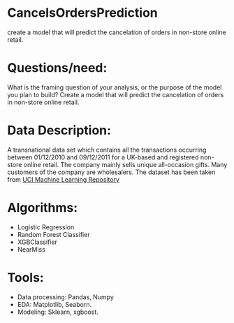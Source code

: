 # CancelsOrdersPrediction
create a model that will predict the cancelation of orders in non-store online retail.
# Questions/need:
What is the framing question of your analysis, or the purpose of the model you plan to build?
Create a model that will predict the cancelation of orders in non-store online retail. 
# Data Description:
A transnational data set which contains all the transactions occurring between 01/12/2010 and 09/12/2011 for a UK-based and registered non-store online retail. The company mainly sells unique all-occasion gifts. Many customers of the company are wholesalers. 
The dataset has been taken from [UCI Machine Learning Repository](https://archive.ics.uci.edu/ml/datasets/online+retail)

# Algorithms:
-	Logistic Regression 
-	Random Forest Classifier
-	XGBClassifier
-	NearMiss

# Tools:
-	Data processing: Pandas, Numpy
-	EDA: Matplotlib, Seaborn.
-	Modeling: Sklearn, xgboost. 
